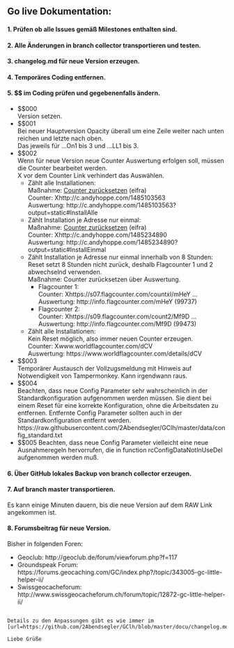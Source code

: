 
## <a id="de"></a>Go live Dokumentation:

####  <a id="1de"></a>1. Prüfen ob alle Issues gemäß Milestones enthalten sind.

####  <a id="2de"></a>2. Alle Änderungen in branch collector transportieren und testen.

####  <a id="3de"></a>3. changelog.md für neue Version erzeugen.

####  <a id="4de"></a>4. Temporäres Coding entfernen.

####  <a id="5de"></a>5. $$ im Coding prüfen und gegebenenfalls ändern.

<ul><li>$$000<br>
Version setzen.</li>
<li>$$001<br>
Bei neuer Hauptversion Opacity überall um eine Zeile weiter nach unten reichen und letzte nach oben.<br>
Das jeweils für ...On1 bis 3 und ...LL1 bis 3.</li>
<li>$$002<br>
Wenn für neue Version neue Counter Auswertung erfolgen soll, müssen die Counter bearbeitet werden.<br>
X vor dem Counter Link verhindert das Auswählen.<br>
<ul><li>Zählt alle Installationen:<br>
Maßnahme: <a href="http://www.andyhoppe.com/counter/counter-konfiguration.htm">Counter zurücksetzen</a> (eifra)<br>
Counter: Xhttp://c.andyhoppe.com/1485103563<br>
Auswertung: http://c.andyhoppe.com/1485103563?output=static#InstallAlle<br>
<li>Zählt Installation je Adresse nur einmal:<br>
Maßnahme: <a href="http://www.andyhoppe.com/counter/counter-konfiguration.htm">Counter zurücksetzen</a> (eifra)<br>
Counter: Xhttp://c.andyhoppe.com/1485234890<br>
Auswertung: http://c.andyhoppe.com/1485234890?output=static#InstallEinmal<br>
<li>Zählt Installation je Adresse nur einmal innerhalb von 8 Stunden: <br>
Reset setzt 8 Stunden nicht zurück, deshalb Flagcounter 1 und 2 abwechselnd verwenden.<br>
Maßnahme: Counter zurücksetzen über Auswertung.<br>
<ul><li>Flagcounter 1:<br>
Counter: Xhttps://s07.flagcounter.com/countxl/mHeY ...<br>
Auswertung: http://info.flagcounter.com/mHeY (99737)<br>
<li>Flagcounter 2:<br>
Counter: Xhttps://s09.flagcounter.com/count2/Mf9D ...<br>
Auswertung: http://info.flagcounter.com/Mf9D (99473)</li></ul>
<li>Zählt alle Installationen:<br>
Kein Reset möglich, also immer neuen Counter erzeugen.<br>
Counter: Xwww.worldflagcounter.com/dCV<br>
Auswertung: https://www.worldflagcounter.com/details/dCV</li></ul>
<li>$$003<br>
Temporärer Austausch der Vollzugsmeldung mit Hinweis auf Notwendigkeit von Tampermonkey. Kann irgendwann raus.</li>
<li>$$004<br>
Beachten, dass neue Config Parameter sehr wahrscheinlich in der Standardkonfiguration aufgenommen werden müssen. Sie dient bei einem Reset für eine korrekte Konfiguration, ohne die Arbeitsdaten zu entfernen. Entfernte Config Parameter sollten auch in der Standardkonfiguration entfernt werden.<br>
https://raw.githubusercontent.com/2Abendsegler/GClh/master/data/config_standard.txt</li>
<li>$$005 Beachten, dass neue Config Parameter vielleicht eine neue Ausnahmeregeln hervorrufen, die in function rcConfigDataNotInUseDel aufgenommen werden muß.</li></ul>

####  <a id="6de"></a>6. Über GitHub lokales Backup von branch collector erzeugen.

####  <a id="7de"></a>7. Auf branch master transportieren.
Es kann einige Minuten dauern, bis die neue Version auf dem RAW Link angekommen ist.

####  <a id="8de"></a>8. Forumsbeitrag für neue Version.

Bisher in folgenden Foren:
<ul><li>Geoclub: http://geoclub.de/forum/viewforum.php?f=117</li>
<li>Groundspeak Forum: https://forums.geocaching.com/GC/index.php?/topic/343005-gc-little-helper-ii/</li>
<li>Swissgeocacheforum: http://www.swissgeocacheforum.ch/forum/topic/12872-gc-little-helper-ii/</li></ul>

```Die neue Version 0.9.1 zum GC little helper II steht [url=https://github.com/2Abendsegler/GClh/raw/master/gc_little_helper_II.user.js]hier[/url] zur Verfügung. Sie kommt auch per automatischem Update. 

Details zu den Anpassungen gibt es wie immer im [url=https://github.com/2Abendsegler/GClh/blob/master/docu/changelog.md#readme]Changelog[/url].

Liebe Grüße


